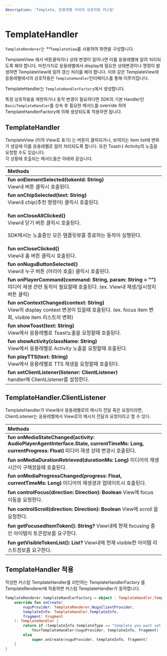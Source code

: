 ```yaml
---
description: 'Template, 응용레벨 사이의 상호작용 커스텀'
---
```


# TemplateHandler

`TemplateRenderer`는 _\*\*_`TemplateView`를 사용하여 화면을 구성합니다.

TemplateView 에서 버튼클릭이나 상태 변경이 일어나면 이를 응용레벨에 알려 처리되도록 해야 합니다. 마찬가지로 응용레벨에서 display에 필요한 상태변경이나 명령이 발생하면 TemplateView에 알려 갱신 처리를 해야 합니다. 이와 같은 TemplateView와 응용레벨에서의 상호작용은 `TemplateHandler`인터페이스를 통해 이루어집니다.

TemplateHandler는 `TemplateHandlerFactory`에서 생성합니다. 

특정 상호작용을 제한하거나 동작 변경이 필요하다면 SDK의 기본 Handler인 `BasicTemplateHandler`를 상속 후 필요한 메서드를 override 하여 TemplateHandlerFactory에 의해 생성되도록 적용하면 됩니다.

## TemplateHandler

TemplateView \(이하 View로 표기\) 는 버튼이 클릭되거나, 보여지는 item list에 변화가 생길때 이를 응용레벨로 알려 처리되도록 합니다. 또한 Toast나 Activity의 노출을 요청할 수도 있습니다.  
각 상황에 호출되는 메서드들은 아래와 같습니다.

<table>
  <thead>
    <tr>
      <th style="text-align:left">Methods</th>
    </tr>
  </thead>
  <tbody>
    <tr>
      <td style="text-align:left"><b>fun onElementSelected(tokenId: String)</b>
        <br />View&#xB0B4; &#xBC84;&#xD2BC; &#xD074;&#xB9AD;&#xC2DC; &#xD638;&#xCD9C;&#xB41C;&#xB2E4;.</td>
    </tr>
    <tr>
      <td style="text-align:left"><b>fun onChipSelected(text: String)</b>
        <br />View&#xB0B4; chip(&#xCD94;&#xCC9C; &#xBA85;&#xB839;&#xC5B4;) &#xD074;&#xB9AD;&#xC2DC;
        &#xD638;&#xCD9C;&#xB41C;&#xB2E4;.</td>
    </tr>
    <tr>
      <td style="text-align:left">
        <p><b>fun onCloseAllClicked()</b>
          <br />View&#xB0B4; &#xB2EB;&#xAE30; &#xBC84;&#xD2BC; &#xD074;&#xB9AD;&#xC2DC;
          &#xD638;&#xCD9C;&#xB41C;&#xB2E4;.</p>
        <p>SDK&#xC5D0;&#xC11C;&#xB294; &#xB178;&#xCD9C;&#xC911;&#xC778; &#xBAA8;&#xB4E0;
          &#xD15C;&#xD50C;&#xB9BF;&#xBDF0;&#xB97C; &#xC885;&#xB8CC;&#xD558;&#xB294;
          &#xB3D9;&#xC791;&#xC774; &#xC2E4;&#xD589;&#xB41C;&#xB2E4;.</p>
      </td>
    </tr>
    <tr>
      <td style="text-align:left"><b>fun onCloseClicked()</b>
        <br />View&#xB0B4; &#xD648; &#xBC84;&#xD2BC; &#xD074;&#xB9AD;&#xC2DC; &#xD638;&#xCD9C;&#xB41C;&#xB2E4;.</td>
    </tr>
    <tr>
      <td style="text-align:left"><b>fun onNuguButtonSelected()</b>
        <br />View&#xB0B4; &#xB204;&#xAD6C; &#xBC84;&#xD2BC; (&#xC544;&#xB9AC;&#xC544;
        &#xD638;&#xCD9C;) &#xD074;&#xB9AD;&#xC2DC; &#xD638;&#xCD9C;&#xB41C;&#xB2E4;.</td>
    </tr>
    <tr>
      <td style="text-align:left"><b>fun onPlayerCommand(command: String, param: String = &quot;&quot;)</b>
        <br
        />&#xBBF8;&#xB514;&#xC5B4; &#xC7AC;&#xC0DD; &#xAD00;&#xB828; &#xB3D9;&#xC791;&#xC774;
        &#xD544;&#xC694;&#xD560;&#xB54C; &#xD638;&#xCD9C;&#xB41C;&#xB2E4;. (ex.
        View&#xB0B4; &#xC7AC;&#xC0DD;/&#xC77C;&#xC2DC;&#xC815;&#xC9C0; &#xBC84;&#xD2BC;
        &#xD074;&#xB9AD;)</td>
    </tr>
    <tr>
      <td style="text-align:left"><b>fun onContextChanged(context: String)</b>
        <br />View&#xC758; display context &#xBCC0;&#xACBD;&#xC774; &#xC788;&#xC744;&#xB54C;
        &#xD638;&#xCD9C;&#xB41C;&#xB2E4;. (ex. focus item &#xBCC0;&#xD654;, visible
        item &#xB9AC;&#xC2A4;&#xD2B8;&#xC758; &#xBCC0;&#xD654;)</td>
    </tr>
    <tr>
      <td style="text-align:left"><b>fun showToast(text: String)</b>
        <br />View&#xC5D0;&#xC11C; &#xC751;&#xC6A9;&#xB808;&#xBCA8;&#xB85C; Toast&#xB178;&#xCD9C;&#xC744;
        &#xC694;&#xCCAD;&#xD560;&#xB54C; &#xD638;&#xCD9C;&#xB41C;&#xB2E4;.</td>
    </tr>
    <tr>
      <td style="text-align:left"><b>fun showActivity(className: String)</b>
        <br />View&#xC5D0;&#xC11C; &#xC751;&#xC6A9;&#xB808;&#xBCA8;&#xB85C; Activity
        &#xB178;&#xCD9C;&#xC744; &#xC694;&#xCCAD;&#xD560;&#xB54C; &#xD638;&#xCD9C;&#xB41C;&#xB2E4;.</td>
    </tr>
    <tr>
      <td style="text-align:left"><b>fun playTTS(text: String)</b>
        <br />View&#xC5D0;&#xC11C; &#xC751;&#xC6A9;&#xB808;&#xBCA8;&#xB85C; TTS &#xC7AC;&#xC0DD;&#xC744;
        &#xC694;&#xCCAD;&#xD560;&#xB54C; &#xD638;&#xCD9C;&#xB41C;&#xB2E4;.</td>
    </tr>
    <tr>
      <td style="text-align:left"><b>fun setClientListener(listener: ClientListener)</b>
        <br />handler&#xC5D0; ClientListener&#xB97C; &#xC124;&#xC815;&#xD55C;&#xB2E4;.</td>
    </tr>
  </tbody>
</table>

## TemplateHandler.ClientListener

TemplateHandler가 View에서 응용레벨로의 메시지 전달 혹은 요청이라면, ClientListener는 응용레벨에서 View로의 메시지 전달과 요청이라고 할 수 있다.

| Methods |
| :--- |
| **fun onMediaStateChanged\(activity: AudioPlayerAgentInterface.State, currentTimeMs: Long, currentProgress: Float\)** 미디어 재생 상태 변경시 호출된다. |
| **fun onMediaDurationRetrieved\(durationMs: Long\)** 미디어의 재생시간이 구해졌을때 호출된다. |
| **fun onMediaProgressChanged\(progress: Float, currentTimeMs: Long\)** 미디어의 재생경과 업데이트시 호출된다. |
| **fun controlFocus\(direction: Direction\): Boolean** View에 focus 이동을 요청한다. |
| **fun controlScroll\(direction: Direction\): Boolean** View에 scroll 을 요청한다. |
| **fun getFocusedItemToken\(\): String?** View내에 현재 focusing 중인 아이템의 토큰정보를 요구한다. |
| **fun getVisibleTokenList\(\): List?** View내에 현재 visible한 아이템 리스트정보를 요구한다. |

## TemplateHandler 적용

작성한 커스텀 TemplateHandler를 리턴하는 TemplateHandlerFactory 를 TemplateRenderer에 적용하면 커스텀 TemplateHandler가 동작합니다.

```kotlin
TemplateRenderer.templateHandlerFactory = object : TemplateHandler.TemplateHandlerFactory() {
    override fun onCreate(
        nuguProvider: TemplateRenderer.NuguClientProvider,
        templateInfo: TemplateHandler.TemplateInfo,
        fragment: Fragment
    ): TemplateHandler {
        return if (templateInfo.templateType == "template you want set your own handler")
            YourTemplateHandler(nuguProvider, templateInfo, fragment)
        else
            super.onCreate(nuguProvider, templateInfo, fragment)
    }
}
```

